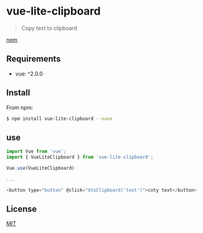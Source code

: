 # vue-lite-clipboard

> Copy text to clipboard

[npm](https://www.npmjs.com/package/vue-empty-image)

## Requirements

- vue: ^2.0.0

## Install

From npm:

``` sh
$ npm install vue-lite-clipboard --save
```

## use

``` js
import Vue from 'vue';
import { VueLiteClipboard } from 'vue-lite-clipboard';

Vue.use(VueLiteClipboard)

...

<button type="button" @click="$toClipboard('text')">coty text</button>

```




## License

[MIT](https://opensource.org/licenses/MIT)
